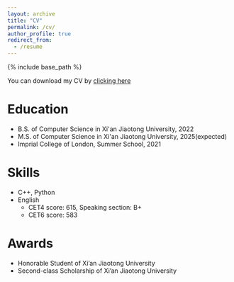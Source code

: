 ```yaml
---
layout: archive
title: "CV"
permalink: /cv/
author_profile: true
redirect_from:
  - /resume
---
```


{% include base_path %}

You can download my CV by [clicking here](https://buweisu.github.io/files/CV.pdf)

Education
======
* B.S. of Computer Science in Xi'an Jiaotong University, 2022
* M.S. of Computer Science in Xi'an Jiaotong University, 2025(expected)
* Imprial College of London, Summer School, 2021
  
Skills
======
* C++, Python
* English
  * CET4 score: 615, Speaking section: B+
  * CET6 score: 583

Awards
======
* Honorable Student of Xi’an Jiaotong University
* Second-class Scholarship of Xi’an Jiaotong University
